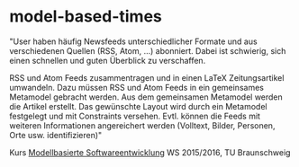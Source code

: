 # model-based-times

"User haben häufig Newsfeeds unterschiedlicher Formate und aus verschiedenen Quellen (RSS, Atom, …) abonniert. Dabei ist schwierig, sich einen schnellen und guten Überblick zu verschaffen. 

RSS und Atom Feeds zusammentragen und in einen  LaTeX Zeitungsartikel umwandeln. Dazu müssen RSS und Atom Feeds in ein gemeinsames Metamodel gebracht werden. Aus dem gemeinsamen Metamodel werden die Artikel erstellt. Das gewünschte Layout wird durch ein Metamodel festgelegt und mit Constraints versehen. Evtl. können die Feeds mit weiteren Informationen angereichert werden (Volltext, Bilder, Personen, Orte usw. identifizieren)"

Kurs [Modellbasierte Softwareentwicklung](https://www.tu-braunschweig.de/isf/teaching/2015w/mbse) WS 2015/2016, TU Braunschweig 
